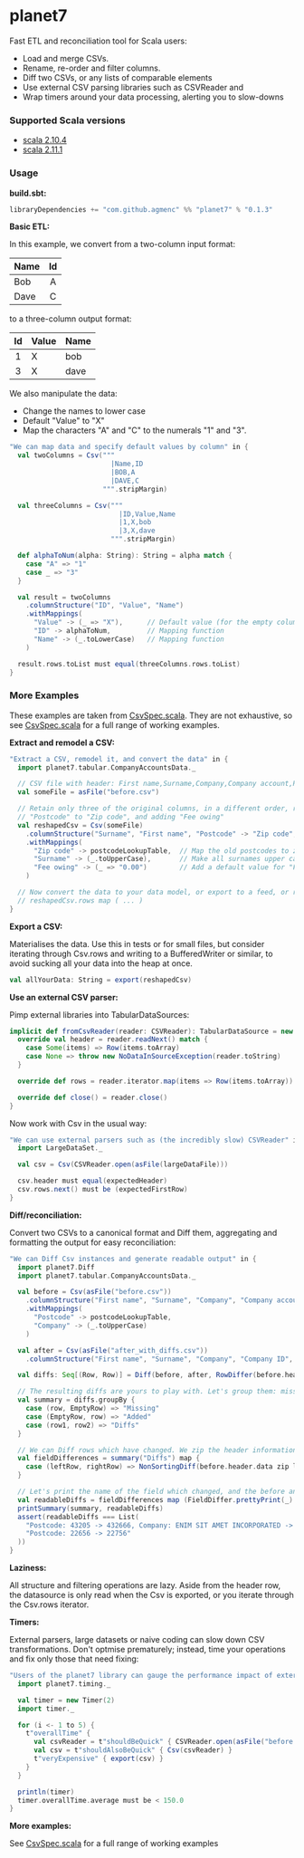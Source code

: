 planet7
=======

Fast ETL and reconciliation tool for Scala users:
* Load and merge CSVs.
* Rename, re-order and filter columns.
* Diff two CSVs, or any lists of comparable elements
* Use external CSV parsing libraries such as CSVReader and 
* Wrap timers around your data processing, alerting you to slow-downs

### Supported Scala versions

* [scala 2.10.4](http://www.scala-lang.org)
* [scala 2.11.1](http://www.scala-lang.org)

### Usage

**build.sbt:**

```scala
libraryDependencies += "com.github.agmenc" %% "planet7" % "0.1.3"
```


**Basic ETL:**

In this example, we convert from a two-column input format:

| Name | Id |
|------|:--:|
| Bob  |  A |
| Dave |  C |

to a three-column output format:

| Id | Value | Name |
|:--:|-------|------|
|  1 | X     | bob  |
|  3 | X     | dave |


We also manipulate the data:
* Change the names to lower case
* Default "Value" to "X"
* Map the characters "A" and "C" to the numerals "1" and "3".


```scala
"We can map data and specify default values by column" in {
  val twoColumns = Csv("""
                         |Name,ID
                         |BOB,A
                         |DAVE,C
                       """.stripMargin)

  val threeColumns = Csv("""
                           |ID,Value,Name
                           |1,X,bob
                           |3,X,dave
                         """.stripMargin)

  def alphaToNum(alpha: String): String = alpha match {
    case "A" => "1"
    case _ => "3"
  }

  val result = twoColumns
    .columnStructure("ID", "Value", "Name")
    .withMappings(
      "Value" -> (_ => "X"),      // Default value (for the empty column we added)
      "ID" -> alphaToNum,         // Mapping function
      "Name" -> (_.toLowerCase)   // Mapping function
    )

  result.rows.toList must equal(threeColumns.rows.toList)
}
```


### More Examples

These examples are taken from [CsvSpec.scala](https://github.com/agmenc/planet7/blob/master/src/test/scala/planet7/tabular/CsvSpec.scala). They are not exhaustive, so see [CsvSpec.scala](https://github.com/agmenc/planet7/blob/master/src/test/scala/planet7/tabular/CsvSpec.scala) for a full range of working examples.


**Extract and remodel a CSV:**

```scala
"Extract a CSV, remodel it, and convert the data" in {
  import planet7.tabular.CompanyAccountsData._

  // CSV file with header: First name,Surname,Company,Company account,Postcode,Pet names
  val someFile = asFile("before.csv")

  // Retain only three of the original columns, in a different order, renaming
  // "Postcode" to "Zip code", and adding "Fee owing"
  val reshapedCsv = Csv(someFile)
    .columnStructure("Surname", "First name", "Postcode" -> "Zip code", "Fee owing")
    .withMappings(
      "Zip code" -> postcodeLookupTable,  // Map the old postcodes to zip codes, using a Map
      "Surname" -> (_.toUpperCase),       // Make all surnames upper case
      "Fee owing" -> (_ => "0.00")        // Add a default value for "Fee owing" of 0.00
    )

  // Now convert the data to your data model, or export to a feed, or reconcile against another source, etc.
  // reshapedCsv.rows map ( ... )
}
```


**Export a CSV:**

Materialises the data. Use this in tests or for small files, but consider iterating through Csv.rows and writing to a BufferedWriter or similar, to avoid sucking all your data into the heap at once.

```scala
val allYourData: String = export(reshapedCsv)
```


**Use an external CSV parser:**

Pimp external libraries into TabularDataSources:

```scala
implicit def fromCsvReader(reader: CSVReader): TabularDataSource = new TabularDataSource {
  override val header = reader.readNext() match {
    case Some(items) => Row(items.toArray)
    case None => throw new NoDataInSourceException(reader.toString)
  }

  override def rows = reader.iterator.map(items => Row(items.toArray))

  override def close() = reader.close()
}
```

Now work with Csv in the usual way:

```scala
"We can use external parsers such as (the incredibly slow) CSVReader" in {
  import LargeDataSet._

  val csv = Csv(CSVReader.open(asFile(largeDataFile)))

  csv.header must equal(expectedHeader)
  csv.rows.next() must be (expectedFirstRow)
}
```


**Diff/reconciliation:**

Convert two CSVs to a canonical format and Diff them, aggregating and formatting the output for easy reconciliation:

```scala
"We can Diff Csv instances and generate readable output" in {
  import planet7.Diff
  import planet7.tabular.CompanyAccountsData._

  val before = Csv(asFile("before.csv"))
    .columnStructure("First name", "Surname", "Company", "Company account" -> "Company ID", "Postcode")
    .withMappings(
      "Postcode" -> postcodeLookupTable,
      "Company" -> (_.toUpperCase)
    )

  val after = Csv(asFile("after_with_diffs.csv"))
    .columnStructure("First name", "Surname", "Company", "Company ID", "Postcode")

  val diffs: Seq[(Row, Row)] = Diff(before, after, RowDiffer(before.header, "Company ID"))

  // The resulting diffs are yours to play with. Let's group them: missing rows, added rows, or just plain different rows.
  val summary = diffs.groupBy {
    case (row, EmptyRow) => "Missing"
    case (EmptyRow, row) => "Added"
    case (row1, row2) => "Diffs"
  }

  // We can Diff rows which have changed. We zip the header information with each row, so that we know the names of the fields which changed.
  val fieldDifferences = summary("Diffs") map {
    case (leftRow, rightRow) => NonSortingDiff(before.header.data zip leftRow.data, after.header.data zip rightRow.data, FieldDiffer)
  }

  // Let's print the name of the field which changed, and the before and after values
  val readableDiffs = fieldDifferences map (FieldDiffer.prettyPrint(_).mkString(", "))
  printSummary(summary, readableDiffs)
  assert(readableDiffs === List(
    "Postcode: 43205 -> 432666, Company: ENIM SIT AMET INCORPORATED -> ENIM SIT AMET LIMITED",
    "Postcode: 22656 -> 22756"
  ))
}
```


**Laziness:**

All structure and filtering operations are lazy. Aside from the header row, the datasource is only read when the Csv is exported, or you iterate through the Csv.rows iterator. 


**Timers:**

External parsers, large datasets or naive coding can slow down CSV transformations. Don't optmise prematurely; instead, time your operations and fix only those that need fixing:


```scala
"Users of the planet7 library can gauge the performance impact of external parsers such as CsvReader" in {
  import planet7.timing._

  val timer = new Timer(2)
  import timer._

  for (i <- 1 to 5) {
    t"overallTime" {
      val csvReader = t"shouldBeQuick" { CSVReader.open(asFile("before.csv")) }
      val csv = t"shouldAlsoBeQuick" { Csv(csvReader) }
      t"veryExpensive" { export(csv) }
    }
  }

  println(timer)
  timer.overallTime.average must be < 150.0
}
```


**More examples:**

See [CsvSpec.scala](https://github.com/agmenc/planet7/blob/master/src/test/scala/planet7/tabular/CsvSpec.scala) for a full range of working examples 

